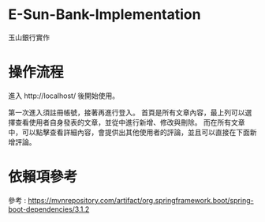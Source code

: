 # E-Sun-Bank-Implementation
玉山銀行實作

# 操作流程
進入 http://localhost/ 後開始使用。

第一次進入須註冊帳號，接著再進行登入。
首頁是所有文章內容，最上列可以選擇查看使用者自身發表的文章，並從中進行新增、修改與刪除。
而在所有文章中，可以點擊查看詳細內容，會提供出其他使用者的評論，並且可以直接在下面新增評論。

# 依賴項參考
參考 : https://mvnrepository.com/artifact/org.springframework.boot/spring-boot-dependencies/3.1.2
